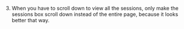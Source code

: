 3. When you have to scroll down to view all the sessions, only make the sessions box scroll down instead of the entire page, because it looks better that way.
